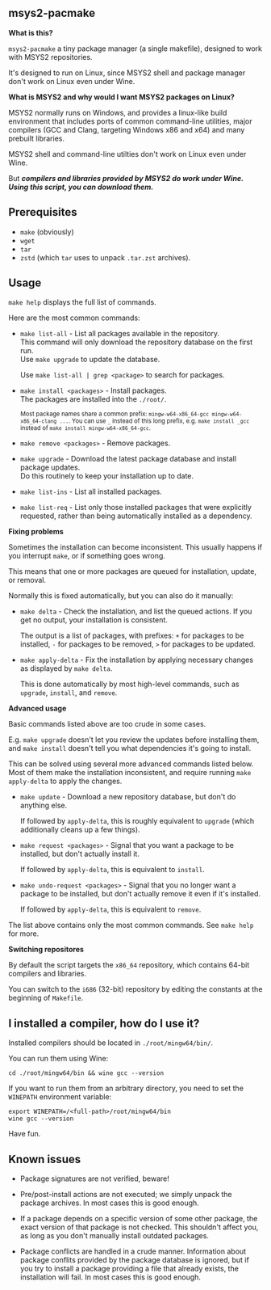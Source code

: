 ## msys2-pacmake

**What is this?**

`msys2-pacmake` a tiny package manager (a single makefile), designed to work with MSYS2 repositories.

It's designed to run on Linux, since MSYS2 shell and package manager don't work on Linux even under Wine.

**What is MSYS2 and why would I want MSYS2 packages on Linux?**

MSYS2 normally runs on Windows, and provides a linux-like build environment that includes ports of common command-line utilities, major compilers (GCC and Clang, targeting Windows x86 and x64) and many prebuilt libraries.

MSYS2 shell and command-line utilties don't work on Linux even under Wine.

But ***compilers and libraries provided by MSYS2 **do** work under Wine. Using this script, you can download them.***

## Prerequisites

* `make` (obviously)
* `wget`
* `tar`
* `zstd` (which `tar` uses to unpack `.tar.zst` archives).

## Usage

`make help` displays the full list of commands.

Here are the most common commands:

* `make list-all` - List all packages available in the repository.<br>
  This command will only download the repository database on the first run.<br>
  Use `make upgrade` to update the database.

  Use `make list-all | grep <package>` to search for packages.

* `make install <packages>` - Install packages.<br>
  The packages are installed into the `./root/`.

  <sup>Most package names share a common prefix: `mingw-w64-x86_64-gcc mingw-w64-x86_64-clang ...`. You can use `_` instead of this long prefix, e.g. `make install _gcc` instead of `make install mingw-w64-x86_64-gcc`.</sup>

* `make remove <packages>` - Remove packages.

* `make upgrade` - Download the latest package database and install package updates.<br>
  Do this routinely to keep your installation up to date.

* `make list-ins` - List all installed packages.

* `make list-req` - List only those installed packages that were explicitly requested, rather than being automatically installed as a dependency.

**Fixing problems**

Sometimes the installation can become inconsistent. This usually happens if you interrupt `make`, or if something goes wrong.

This means that one or more packages are queued for installation, update, or removal.

Normally this is fixed automatically, but you can also do it manually:

* `make delta` - Check the installation, and list the queued actions. If you get no output, your installation is consistent.

  The output is a list of packages, with prefixes: `+` for packages to be installed, `-` for packages to be removed, `>` for packages to be updated.

* `make apply-delta` - Fix the installation by applying necessary changes as displayed by `make delta`.

  This is done automatically by most high-level commands, such as `upgrade`, `install`, and `remove`.

**Advanced usage**

Basic commands listed above are too crude in some cases.

E.g. `make upgrade` doesn't let you review the updates before installing them, and `make install` doesn't tell you what dependencies it's going to install.

This can be solved using several more advanced commands listed below. Most of them make the installation inconsistent, and require running `make apply-delta` to apply the changes.

* `make update` - Download a new repository database, but don't do anything else.

  If followed by `apply-delta`, this is roughly equivalent to `upgrade` (which additionally cleans up a few things).

* `make request <packages>` - Signal that you want a package to be installed, but don't actually install it.

  If followed by `apply-delta`, this is equivalent to `install`.

* `make undo-request <packages>` - Signal that you no longer want a package to be installed, but don't actually remove it even if it's installed.

  If followed by `apply-delta`, this is equivalent to `remove`.

The list above contains only the most common commands. See `make help` for more.

**Switching repositores**

By default the script targets the `x86_64` repository, which contains 64-bit compilers and libraries.

You can switch to the `i686` (32-bit) repository by editing the constants at the beginning of `Makefile`.

## I installed a compiler, how do I use it?

Installed compilers should be located in `./root/mingw64/bin/`.

You can run them using Wine:

    cd ./root/mingw64/bin && wine gcc --version

If you want to run them from an arbitrary directory, you need to set the `WINEPATH` environment variable:

    export WINEPATH=/<full-path>/root/mingw64/bin
    wine gcc --version

Have fun.

## Known issues

* Package signatures are not verified, beware!

* Pre/post-install actions are not executed; we simply unpack the package archives. In most cases this is good enough.

* If a package depends on a specific version of some other package, the exact version of that package is not checked. This shouldn't affect you, as long as you don't manually install outdated packages.

* Package conflicts are handled in a crude manner. Information about package conflits provided by the package database is ignored, but if you try to install a package providing a file that already exists, the installation will fail. In most cases this is good enough.
